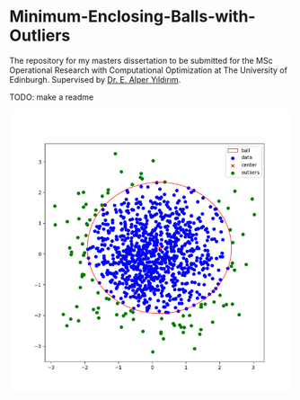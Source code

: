 # Minimum-Enclosing-Balls-with-Outliers

The repository for my masters dissertation to be submitted for the MSc Operational Research with Computational Optimization at The University of Edinburgh. Supervised by [Dr. E. Alper Yıldırım](https://www.maths.ed.ac.uk/~yildirim/).

TODO: make a readme

![](sample_mebwo.png)
